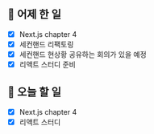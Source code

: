 ## 🐣 어제 한 일

- [x] Next.js chapter 4
- [x] 세컨핸드 리팩토링
- [x] 세컨핸드 현상황 공유하는 회의가 있을 예정
- [x] 리액트 스터디 준비

## 🐤 오늘 할 일

- [x] Next.js chapter 4
- [x] 리액트 스터디
